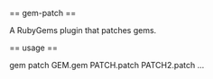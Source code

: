 == gem-patch ==

A RubyGems plugin that patches gems.

== usage ==

gem patch GEM.gem PATCH.patch PATCH2.patch ...


